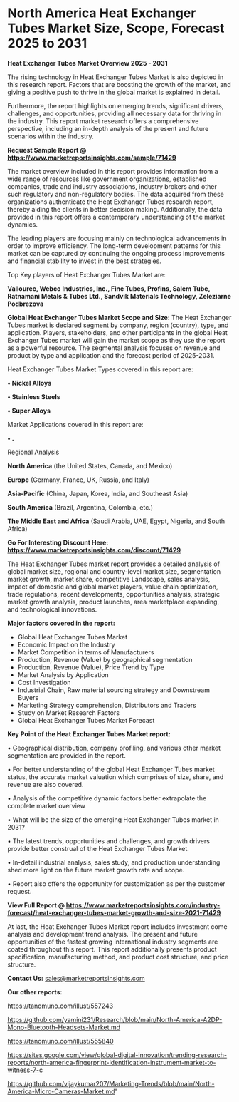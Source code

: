 # North America Heat Exchanger Tubes Market Size, Scope, Forecast 2025 to 2031

<Strong> Heat Exchanger Tubes Market Overview 2025 - 2031</strong>

The rising technology in Heat Exchanger Tubes Market is also depicted in this research report. Factors that are boosting the growth of the market, and giving a positive push to thrive in the global market is explained in detail.

Furthermore, the report highlights on emerging trends, significant drivers, challenges, and opportunities, providing all necessary data for thriving in the industry. This report market research offers a comprehensive perspective, including an in-depth analysis of the present and future scenarios within the industry.

<strong>Request Sample Report @ <a href=https://www.marketreportsinsights.com/sample/71429>https://www.marketreportsinsights.com/sample/71429</a></strong>

The market overview included in this report provides information from a wide range of resources like government organizations, established companies, trade and industry associations, industry brokers and other such regulatory and non-regulatory bodies. The data acquired from these organizations authenticate the Heat Exchanger Tubes research report, thereby aiding the clients in better decision making. Additionally, the data provided in this report offers a contemporary understanding of the market dynamics.

The leading players are focusing mainly on technological advancements in order to improve efficiency. The long-term development patterns for this market can be captured by continuing the ongoing process improvements and financial stability to invest in the best strategies.

Top Key players of Heat Exchanger Tubes Market are:

<strong>Vallourec, Webco Industries, Inc., Fine Tubes, Profins, Salem Tube, Ratnamani Metals & Tubes Ltd., Sandvik Materials Technology, Zeleziarne Podbrezova</strong>

<strong><b>Global Heat Exchanger Tubes Market Scope and Size:</b></strong>
The Heat Exchanger Tubes market is declared segment by company, region (country), type, and application. Players, stakeholders, and other participants in the global Heat Exchanger Tubes market will gain the market scope as they use the report as a powerful resource. The segmental analysis focuses on revenue and product by type and application and the forecast period of 2025-2031.

Heat Exchanger Tubes Market Types covered in this report are:

<strong>• Nickel Alloys

• Stainless Steels

• Super Alloys</strong>

Market Applications covered in this report are:

<strong>• .</strong> 

Regional Analysis

<strong>North America</strong> (the United States, Canada, and Mexico)

<strong>Europe</strong> (Germany, France, UK, Russia, and Italy)

<strong>Asia-Pacific</strong> (China, Japan, Korea, India, and Southeast Asia)

<strong>South America</strong> (Brazil, Argentina, Colombia, etc.)

<strong>The Middle East and Africa</strong> (Saudi Arabia, UAE, Egypt, Nigeria, and South Africa)

<strong>Go For Interesting Discount Here: <a href=https://www.marketreportsinsights.com/discount/71429>https://www.marketreportsinsights.com/discount/71429</a></strong>

The Heat Exchanger Tubes market report provides a detailed analysis of global market size, regional and country-level market size, segmentation market growth, market share, competitive Landscape, sales analysis, impact of domestic and global market players, value chain optimization, trade regulations, recent developments, opportunities analysis, strategic market growth analysis, product launches, area marketplace expanding, and technological innovations.

<strong><b>Major factors covered in the report:</b></strong>
<ul>
  <li>Global Heat Exchanger Tubes Market </li>
  <li>Economic Impact on the Industry</li>
  <li>Market Competition in terms of Manufacturers</li>
  <li>Production, Revenue (Value) by geographical segmentation</li>
  <li>Production, Revenue (Value), Price Trend by Type</li>
  <li>Market Analysis by Application</li>
  <li>Cost Investigation</li>
  <li>Industrial Chain, Raw material sourcing strategy and Downstream Buyers</li>
  <li>Marketing Strategy comprehension, Distributors and Traders</li>
  <li>Study on Market Research Factors</li>
  <li>Global Heat Exchanger Tubes Market Forecast</li>
</ul>

<strong><b>Key Point of the Heat Exchanger Tubes Market report:</b></strong>

• Geographical distribution, company profiling, and various other market segmentation are provided in the report.

• For better understanding of the global Heat Exchanger Tubes market status, the accurate market valuation which comprises of size, share, and revenue are also covered.

• Analysis of the competitive dynamic factors better extrapolate the complete market overview

• What will be the size of the emerging Heat Exchanger Tubes market in 2031?

• The latest trends, opportunities and challenges, and growth drivers provide better construal of the Heat Exchanger Tubes Market.

• In-detail industrial analysis, sales study, and production understanding shed more light on the future market growth rate and scope.

• Report also offers the opportunity for customization as per the customer request.

<strong><b>View Full Report @ <a href=https://www.marketreportsinsights.com/industry-forecast/heat-exchanger-tubes-market-growth-and-size-2021-71429>https://www.marketreportsinsights.com/industry-forecast/heat-exchanger-tubes-market-growth-and-size-2021-71429</a></b></strong>


At last, the Heat Exchanger Tubes Market report includes investment come analysis and development trend analysis. The present and future opportunities of the fastest growing international industry segments are coated throughout this report. This report additionally presents product specification, manufacturing method, and product cost structure, and price structure.

<strong>Contact Us:</strong>
sales@marketreportsinsights.com

<strong>Our other reports:</strong>

<a href=https://tanomuno.com/illust/557243>https://tanomuno.com/illust/557243</a>

<a href=https://github.com/yamini231/Research/blob/main/North-America-A2DP-Mono-Bluetooth-Headsets-Market.md>https://github.com/yamini231/Research/blob/main/North-America-A2DP-Mono-Bluetooth-Headsets-Market.md</a>

<a href=https://tanomuno.com/illust/555840>https://tanomuno.com/illust/555840</a>

<a href=https://sites.google.com/view/global-digital-innovation/trending-research-reports/north-america-fingerprint-identification-instrument-market-to-witness-7-c>https://sites.google.com/view/global-digital-innovation/trending-research-reports/north-america-fingerprint-identification-instrument-market-to-witness-7-c</a>

<a href=https://github.com/vijaykumar207/Marketing-Trends/blob/main/North-America-Micro-Cameras-Market.md>https://github.com/vijaykumar207/Marketing-Trends/blob/main/North-America-Micro-Cameras-Market.md</a>"
